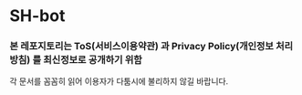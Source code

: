 # SH-bot

### 본 레포지토리는 ToS(서비스이용약관) 과 Privacy Policy(개인정보 처리방침) 를 최신정보로 공개하기 위함

각 문서를 꼼꼼히 읽어 이용자가 다툼시에 불리하지 않길 바랍니다.
